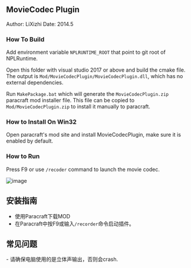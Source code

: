 ## MovieCodec Plugin

Author: LiXizhi
Date: 2014.5

### How To Build
Add environment variable `NPLRUNTIME_ROOT` that point to git root of NPLRuntime.

Open this folder with visual studio 2017 or above and build the cmake file.
The output is `Mod/MovieCodecPlugin/MovieCodecPlugin.dll`, which has no external dependencies.

Run `MakePackage.bat` which will generate the `MovieCodecPlugin.zip` paracraft mod installer file.
This file can be copied to `Mod/MovieCodecPlugin.zip` to install it manually to paracraft.

### How to Install On Win32
Open paracraft's mod site and install MovieCodecPlugin, make sure it is enabled by default.

### How to Run
Press F9 or use `/recoder` command to launch the movie codec.

![image](https://user-images.githubusercontent.com/94537/28371691-412a602c-6cd0-11e7-8fb5-18e11be2d4d8.png)

## 安装指南
- 使用Paracraft下载MOD
- 在Paracraft中按F9或输入`/recorder`命令启动插件。

## 常见问题
- 请确保电脑使用的是立体声输出，否则会crash.